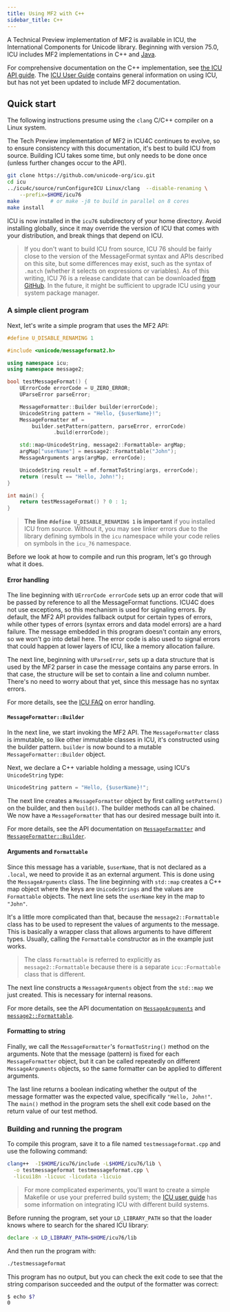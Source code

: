 ```yaml
---
title: Using MF2 with C++
sidebar_title: C++
---
```


A Technical Preview implementation of MF2 is available in ICU, the International
Components for Unicode library. Beginning with version 75.0, ICU includes MF2
implementations in C++ and [Java](/docs/integration/java).

For comprehensive documentation on the C++ implementation, see
[the ICU API guide](https://unicode-org.github.io/icu-docs/apidoc/released/icu4c/classicu_1_1message2_1_1MessageFormatter.html).
The [ICU User Guide](https://unicode-org.github.io/icu/userguide/) contains
general information on using ICU, but has not yet been updated to include MF2
documentation.

## Quick start

The following instructions presume using the `clang` C/C++ compiler on a Linux
system.

The Tech Preview implementation of MF2 in ICU4C continues to evolve, so to
ensure consistency with this documentation, it's best to build ICU from source.
Building ICU takes some time, but only needs to be done once (unless further
changes occur to the API).

```bash
git clone https://github.com/unicode-org/icu.git
cd icu
../icu4c/source/runConfigureICU Linux/clang  --disable-renaming \
    --prefix=$HOME/icu76
make          # or make -j8 to build in parallel on 8 cores
make install
```

ICU is now installed in the `icu76` subdirectory of your home directory. Avoid
installing globally, since it may override the version of ICU that comes with
your distribution, and break things that depend on ICU.

> If you don't want to build ICU from source, ICU 76 should be fairly close to
> the version of the MessageFormat syntax and APIs described on this site, but
> some differences may exist, such as the syntax of `.match` (whether it selects
> on expressions or variables). As of this writing, ICU 76 is a release
> candidate that can be downloaded
> [from GitHub](https://unicode-org.github.io/icu/download/). In the future, it
> might be sufficient to upgrade ICU using your system package manager.

### A simple client program

Next, let's write a simple program that uses the MF2 API:

```cpp
#define U_DISABLE_RENAMING 1

#include <unicode/messageformat2.h>

using namespace icu;
using namespace message2;

bool testMessageFormat() {
    UErrorCode errorCode = U_ZERO_ERROR;
    UParseError parseError;

    MessageFormatter::Builder builder(errorCode);
    UnicodeString pattern = "Hello, {$userName}!";
    MessageFormatter mf =
        builder.setPattern(pattern, parseError, errorCode)
               .build(errorCode);

    std::map<UnicodeString, message2::Formattable> argMap;
    argMap["userName"] = message2::Formattable("John");
    MessageArguments args(argMap, errorCode);

    UnicodeString result = mf.formatToString(args, errorCode);
    return (result == "Hello, John!");
}

int main() {
    return testMessageFormat() ? 0 : 1;
}
```

> **The line `#define U_DISABLE_RENAMING 1` is important** if you installed ICU
> from source. Without it, you may see linker errors due to the library defining
> symbols in the `icu` namespace while your code relies on symbols in the
> `icu_76` namespace.

Before we look at how to compile and run this program, let's go through what it
does.

#### Error handling

The line beginning with `UErrorCode errorCode` sets up an error code that will
be passed by reference to all the MessageFormat functions. ICU4C does not use
exceptions, so this mechanism is used for signaling errors. By default, the MF2
API provides fallback output for certain types of errors, while other types of
errors (syntax errors and data model errors) are a hard failure. The message
embedded in this program doesn't contain any errors, so we won't go into detail
here. The error code is also used to signal errors that could happen at lower
layers of ICU, like a memory allocation failure.

The next line, beginning with `UParseError`, sets up a data structure that is
used by the MF2 parser in case the message contains any parse errors. In that
case, the structure will be set to contain a line and column number. There's no
need to worry about that yet, since this message has no syntax errors.

For more details, see the
[ICU FAQ](https://unicode-org.github.io/icu/userguide/icu4c/faq.html#how-are-errors-handled-in-icu)
on error handling.

#### `MessageFormatter::Builder`

In the next line, we start invoking the MF2 API. The `MessageFormatter` class is
immutable, so like other immutable classes in ICU, it's constructed using the
builder pattern. `builder` is now bound to a mutable `MessageFormatter::Builder`
object.

Next, we declare a C++ variable holding a message, using ICU's `UnicodeString`
type:

```cpp
UnicodeString pattern = "Hello, {$userName}!";
```

The next line creates a `MessageFormatter` object by first calling
`setPattern()` on the builder, and then `build()`. The builder methods can all
be chained. We now have a `MessageFormatter` that has our desired message built
into it.

For more details, see the API documentation on
[`MessageFormatter`](https://unicode-org.github.io/icu-docs/apidoc/released/icu4c/classicu_1_1message2_1_1MessageFormatter.html)
and
[`MessageFormatter::Builder`](https://unicode-org.github.io/icu-docs/apidoc/released/icu4c/classicu_1_1message2_1_1MessageFormatter_1_1Builder.html).

#### Arguments and `Formattable`

Since this message has a variable, `$userName`, that is not declared as a
`.local`, we need to provide it as an external argument. This is done using the
`MessageArguments` class. The line beginning with `std::map` creates a C++ map
object where the keys are `UnicodeStrings` and the values are `Formattable`
objects. The next line sets the `userName` key in the map to `"John"`.

It's a little more complicated than that, because the `message2::Formattable`
class has to be used to represent the values of arguments to the message. This
is basically a wrapper class that allows arguments to have different types.
Usually, calling the `Formattable` constructor as in the example just works.

> The class `Formattable` is referred to explicitly as `message2::Formattable`
> because there is a separate `icu::Formattable` class that is different.

The next line constructs a `MessageArguments` object from the `std::map` we just
created. This is necessary for internal reasons.

For more details, see the API documentation on
[`MessageArguments`](https://unicode-org.github.io/icu-docs/apidoc/released/icu4c/classicu_1_1message2_1_1MessageArguments.html)
and
[`message2::Formattable`](https://unicode-org.github.io/icu-docs/apidoc/released/icu4c/classicu_1_1message2_1_1Formattable.html).

#### Formatting to string

Finally, we call the `MessageFormatter`'s `formatToString()` method on the
arguments. Note that the message (pattern) is fixed for each `MessageFormatter`
object, but it can be called repeatedly on different `MessageArguments` objects,
so the same formatter can be applied to different arguments.

The last line returns a boolean indicating whether the output of the message
formatter was the expected value, specifically `"Hello, John!"`. The `main()`
method in the program sets the shell exit code based on the return value of our
test method.

### Building and running the program

To compile this program, save it to a file named `testmessageformat.cpp` and use
the following command:

```bash
clang++  -I$HOME/icu76/include -L$HOME/icu76/lib \
  -o testmessageformat testmessageformat.cpp \
  -licui18n -licuuc -licudata -licuio
```

> For more complicated experiments, you'll want to create a simple Makefile or
> use your preferred build system; the
> [ICU user guide](https://unicode-org.github.io/icu/userguide/icu/howtouseicu)
> has some information on integrating ICU with different build systems.

Before running the program, set your `LD_LIBRARY_PATH` so that the loader knows
where to search for the shared ICU library:

```bash
declare -x LD_LIBRARY_PATH=$HOME/icu76/lib
```

And then run the program with:

```bash
./testmessageformat
```

This program has no output, but you can check the exit code to see that the
string comparison succeeded and the output of the formatter was correct:

```bash
$ echo $?
0
```
